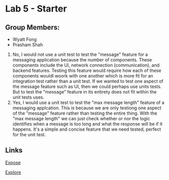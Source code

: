 # Lab 5 - Starter

## Group Members:
* Wyatt Fong
* Prasham Shah
  

1. No, I would not use a unit test to test the "message" feature for a messaging application because the number of components. These components include the UI, network connection (communication), and backend features. Testing this feature would require how each of these components wouldl woork with one another which is more fit for an integration test rather than a unit test. If we wanted to test one aspect of the message feature such as UI, then we could perhaps use units tests. But to test the "message" feature in its entirety does not fit within the unit tests uses.
2. Yes, I would use a unit test to test the "max message length" feature of a messaging applcation. This is because we are only testiong one aspect of the "message" feature rather than testing the entire thing. With the "max message length" we can just check whether or nor the logic identifies when a message is too long and what the response will be if it happens. It's a simple and concise feature that we need tested, perfect for the unit test.

## Links
[Expose](https://wyatt-fong.github.io/Lab5_Starter/expose.html)

[Explore](https://wyatt-fong.github.io/Lab5_Starter/explore.html)